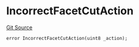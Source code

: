 # IncorrectFacetCutAction
[Git Source](https://github.com/thrackle-io/tron/blob/de69f371f7fd94a0b22f5a213d7ab3968548d9bf/src/client/token/handler/diamond/HandlerDiamondLib.sol)


```solidity
error IncorrectFacetCutAction(uint8 _action);
```

